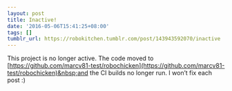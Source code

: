 ```yaml
---
layout: post
title: Inactive!
date: '2016-05-06T15:41:25+08:00'
tags: []
tumblr_url: https://robokitchen.tumblr.com/post/143943592070/inactive
---
```

This project is no longer active. The code moved to [https://github.com/marcv81-test/robochicken](https://github.com/marcv81-test/robochicken)&nbsp;and the CI builds no longer run. I won’t fix each post :)

